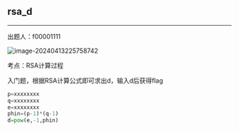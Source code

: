 ## rsa_d

***

出题人：f00001111

![image-20240413225758742](C:\Users\26272\AppData\Roaming\Typora\typora-user-images\image-20240413225758742.png)

考点：RSA计算过程

入门题，根据RSA计算公式即可求出d，输入d后获得flag

```python
p=xxxxxxxx
q=xxxxxxxx
e=xxxxxxxx
phin=(p-1)*(q-1)
d=pow(e,-1,phin)

```



